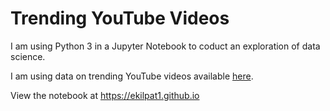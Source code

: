 # Trending YouTube Videos

I am using Python 3 in a Jupyter Notebook to coduct an exploration of data science.

I am using data on trending YouTube videos available [here](https://www.kaggle.com/datasnaek/youtube-new). 

View the notebook at https://ekilpat1.github.io
